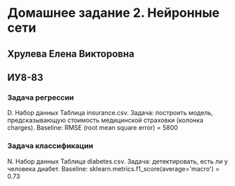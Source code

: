 # Домашнее задание 2. Нейронные сети
## Хрулева Елена Викторовна
## ИУ8-83

### Задача регрессии

D. Набор данных Таблица insurance.csv. Задача: построить модель, предсказывающую стоимость медицинской страховки (колонка charges). Baseline: RMSE (root mean square error) = 5800

### Задача классификации

N. Набор данных Таблица diabetes.csv. Задача: детектировать, есть ли у человека диабет. Baseline: sklearn.metrics.f1_score(average='macro') = 0.73
